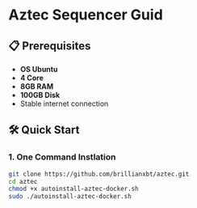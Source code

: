 # Aztec Sequencer Guid

## 📋 Prerequisites

- **OS Ubuntu**
- **4 Core**
- **8GB RAM**
- **100GB Disk**
- Stable internet connection

## 🛠️ Quick Start

### 1. One Command Instlation
```bash
git clone https://github.com/brillianxbt/aztec.git
cd aztec
chmod +x autoinstall-aztec-docker.sh
sudo ./autoinstall-aztec-docker.sh
